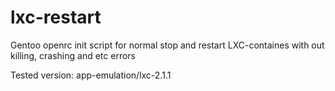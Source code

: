 # lxc-restart

Gentoo openrc init script for normal stop and restart LXC-containes with out killing, crashing and etc errors

Tested version: app-emulation/lxc-2.1.1
